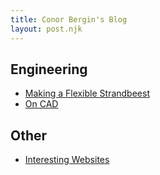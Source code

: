 ```yaml
---
title: Conor Bergin's Blog
layout: post.njk
---
```


## Engineering
- [Making a Flexible Strandbeest](/Strandbeest)
- [On CAD](/CAD)

## Other
- [Interesting Websites](/Bookmarks)


